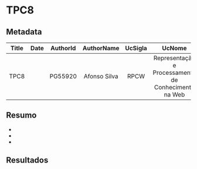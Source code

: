 # TPC8

## Metadata

| Title | Date | AuthorId | AuthorName | UcSigla | UcNome |
|:-----:|:----:|:--------:|:----------:|:-------:|:------:|
| TPC8 | | PG55920 | Afonso Silva | RPCW | Representação e Processamento de Conhecimento na Web |

## Resumo

-
-
-

## Resultados

